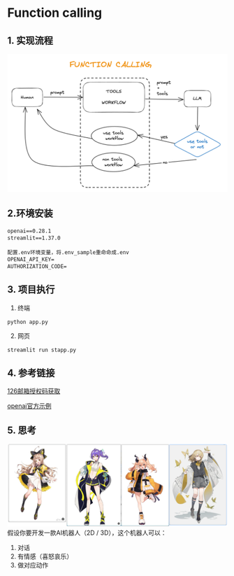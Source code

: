 # Function calling 


## 1. 实现流程
![workflow](./function-calling-workflow.png)

## 2.环境安装
```
openai==0.28.1
streamlit==1.37.0

配置.env环境变量，将.env_sample重命命成.env
OPENAI_API_KEY=
AUTHORIZATION_CODE=
```

## 3. 项目执行
1. 终端
```
python app.py
```

2. 网页
```
streamlit run stapp.py
```

## 4. 参考链接

[126邮箱授权码获取](https://help.mail.163.com/faqDetail.do?code=d7a5dc8471cd0c0e8b4b8f4f8e49998b374173cfe9171305fa1ce630d7f67ac2a5feb28b66796d3b)

[openai官方示例](https://platform.openai.com/docs/guides/function-calling)


## 5. 思考
![](./virtual-human.png)
假设你要开发一款AI机器人（2D / 3D），这个机器人可以：
1. 对话
2. 有情感（喜怒哀乐）
3. 做对应动作
